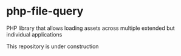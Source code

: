 # php-file-query
PHP library that allows loading assets across multiple extended but individual applications

This repository is under construction
